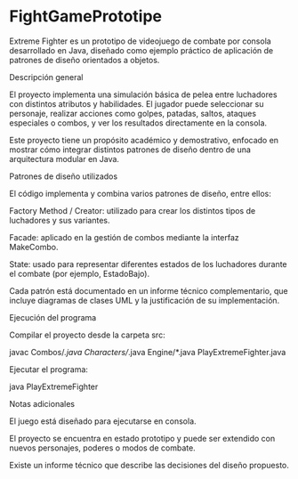 # FightGamePrototipe

Extreme Fighter es un prototipo de videojuego de combate por consola desarrollado en Java, diseñado como ejemplo práctico de aplicación de patrones de diseño orientados a objetos.

Descripción general

El proyecto implementa una simulación básica de pelea entre luchadores con distintos atributos y habilidades.
El jugador puede seleccionar su personaje, realizar acciones como golpes, patadas, saltos, ataques especiales o combos, y ver los resultados directamente en la consola.

Este proyecto tiene un propósito académico y demostrativo, enfocado en mostrar cómo integrar distintos patrones de diseño dentro de una arquitectura modular en Java.

Patrones de diseño utilizados

El código implementa y combina varios patrones de diseño, entre ellos:

Factory Method / Creator: utilizado para crear los distintos tipos de luchadores y sus variantes.

Facade: aplicado en la gestión de combos mediante la interfaz MakeCombo.

State: usado para representar diferentes estados de los luchadores durante el combate (por ejemplo, EstadoBajo).

Cada patrón está documentado en un informe técnico complementario, que incluye diagramas de clases UML y la justificación de su implementación.

Ejecución del programa

Compilar el proyecto desde la carpeta src:

javac Combos/*.java Characters/*.java Engine/*.java PlayExtremeFighter.java


Ejecutar el programa:

java PlayExtremeFighter

Notas adicionales

El juego está diseñado para ejecutarse en consola.

El proyecto se encuentra en estado prototipo y puede ser extendido con nuevos personajes, poderes o modos de combate.

Existe un informe técnico que describe las decisiones del diseño propuesto.
